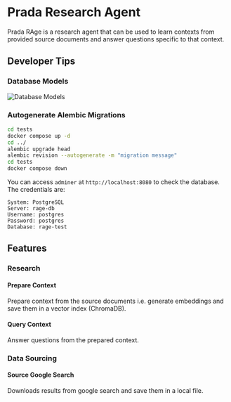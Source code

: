 # Prada Research Agent
Prada RAge is a research agent that can be used to learn contexts from provided source documents and answer questions specific to that context.

## Developer Tips
### Database Models
![Database Models](docs/database-models.png)

### Autogenerate Alembic Migrations

```bash
cd tests
docker compose up -d
cd ../
alembic upgrade head
alembic revision --autogenerate -m "migration message"
cd tests
docker compose down
```

You can access `adminer` at `http://localhost:8080` to check the database. The credentials are:
```
System: PostgreSQL
Server: rage-db
Username: postgres
Password: postgres
Database: rage-test
```
## Features
### Research

#### Prepare Context
Prepare context from the source documents i.e. generate embeddings and save them in a vector index (ChromaDB).

#### Query Context
Answer questions from the prepared context.

### Data Sourcing
#### Source Google Search
Downloads results from google search and save them in a local file.
